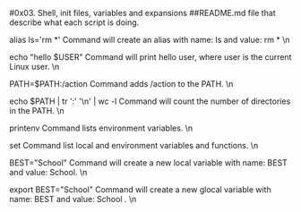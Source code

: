 #0x03. Shell, init files, variables and expansions
##README.md file that describe what each script is doing.

alias ls='rm *' Command will create an alias with name: ls and value: rm * \n

echo "hello $USER" Command will print hello user, where user is the current Linux user. \n

PATH=$PATH:/action Command adds /action to the PATH. \n

echo $PATH | tr ':' '\n' | wc -l Command will count the number of directories in the PATH. \n

printenv Command lists environment variables. \n

set Command list local and environment variables and functions. \n

BEST="School" Command will create a new local variable with name: BEST and value: School. \n

export BEST="School" Command will create a new glocal variable with name: BEST and value: School . \n


